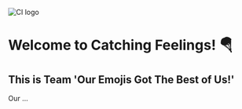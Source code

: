 ![CI logo](https://codeinstitute.s3.amazonaws.com/fullstack/ci_logo_small.png)

# Welcome to Catching Feelings! 🪂

## This is Team 'Our Emojis Got The Best of Us!'

Our ...